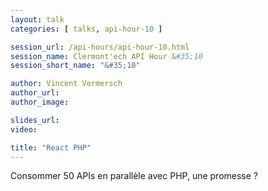 ```yaml
---
layout: talk
categories: [ talks, api-hour-10 ]

session_url: /api-hours/api-hour-10.html
session_name: Clermont'ech API Hour &#35;10
session_short_name: "&#35;10"

author: Vincent Vermersch
author_url:
author_image:

slides_url:
video:

title: "React PHP"
---
```


Consommer 50 APIs en parallèle avec PHP, une promesse ?
